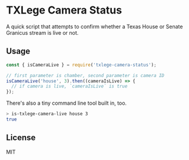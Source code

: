 # TXLege Camera Status

A quick script that attempts to confirm whether a Texas House or Senate Granicus stream is live or not.

## Usage

```js
const { isCameraLive } = require('txlege-camera-status');

// first parameter is chamber, second parameter is camera ID
isCameraLive('house', 3).then((cameraIsLive) => {
  // if camera is live, `cameraIsLive` is true
});
```

There's also a tiny command line tool built in, too.

```sh
> is-txlege-camera-live house 3
true
```

## License

MIT
